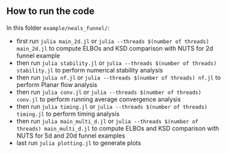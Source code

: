 ## How to run the code
In this folder `example/neals_funnel/`: 
- first run `julia main_2d.jl` or `julia --threads $(number of threads) main_2d.jl`  to compute ELBOs and KSD comparison with NUTS for 2d funnel example
- then run `julia stability.jl` or `julia --threads $(number of threads) stability.jl`  to perform numerical stability analysis
- then run `julia nf.jl` or `julia --threads $(number of threads) nf.jl`  to perform Planar flow analysis
- then run `julia conv.jl` or `julia --threads $(number of threads) conv.jl`  to perform running average convergence analysis
- then run `julia timing.jl` or `julia --threads $(number of threads) timing.jl`  to perform timing analysis
- then run `julia main_multi_d.jl` or `julia --threads $(number of threads) main_multi_d.jl` to compute ELBOs and KSD comparison with NUTS for 5d and 20d funnel examples
- last run `julia plotting.jl` to generate plots